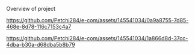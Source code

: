 Overview of project 


https://github.com/Petchi284/e-com/assets/145541034/0a9a8755-7d85-468e-8d78-116c7153c4a7



https://github.com/Petchi284/e-com/assets/145541034/1a866d8d-37cc-4dba-b30a-d68dba5b8b79
